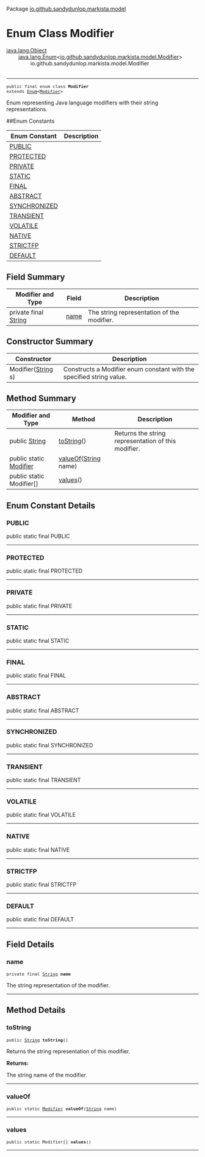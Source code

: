 Package [io.github.sandydunlop.markista.model](index.md)

# Enum Class Modifier
[java.lang.Object](https://docs.oracle.com/en/java/javase/24/docs/api/java.base/java/lang/Object.html)<br/>
        [java.lang.Enum](https://docs.oracle.com/en/java/javase/24/docs/api/java.base/java/lang/Enum.html)<[io.github.sandydunlop.markista.model.Modifier](Modifier.md)><br/>
                io.github.sandydunlop.markista.model.Modifier<br/>
<br/>

----

<span style="font-family: monospace; font-size: 80%;">public final enum class __Modifier__<br/>extends [Enum](https://docs.oracle.com/en/java/javase/24/docs/api/java.base/java/lang/Enum.html)<[Modifier](Modifier.md)>
</span>

Enum representing Java language modifiers with their string 
representations.


##Enum Constants

| Enum Constant                 | Description |
|-------------------------------|-------------|
| [PUBLIC](#public)             |             |
| [PROTECTED](#protected)       |             |
| [PRIVATE](#private)           |             |
| [STATIC](#static)             |             |
| [FINAL](#final)               |             |
| [ABSTRACT](#abstract)         |             |
| [SYNCHRONIZED](#synchronized) |             |
| [TRANSIENT](#transient)       |             |
| [VOLATILE](#volatile)         |             |
| [NATIVE](#native)             |             |
| [STRICTFP](#strictfp)         |             |
| [DEFAULT](#default)           |             |



## Field Summary

| Modifier and Type                                                                                          | Field         | Description                                |
|------------------------------------------------------------------------------------------------------------|---------------|--------------------------------------------|
| private final [String](https://docs.oracle.com/en/java/javase/24/docs/api/java.base/java/lang/String.html) | [name](#name) | The string representation of the modifier. |



## Constructor Summary

| Constructor                                                                                              | Description                                                          |
|----------------------------------------------------------------------------------------------------------|----------------------------------------------------------------------|
| Modifier([String](https://docs.oracle.com/en/java/javase/24/docs/api/java.base/java/lang/String.html) s) | Constructs a Modifier enum constant with the specified string value. |



## Method Summary

| Modifier and Type                                                                                   | Method                                                                                                                 | Description                                         |
|-----------------------------------------------------------------------------------------------------|------------------------------------------------------------------------------------------------------------------------|-----------------------------------------------------|
| public [String](https://docs.oracle.com/en/java/javase/24/docs/api/java.base/java/lang/String.html) | [toString](#tostring)()                                                                                                | Returns the string representation of this modifier. |
| public static [Modifier](Modifier.md)                                                               | [valueOf](#valueof)([String](https://docs.oracle.com/en/java/javase/24/docs/api/java.base/java/lang/String.html) name) |                                                     |
| public static Modifier\[]                                                                           | [values](#values)()                                                                                                    |                                                     |



## Enum Constant Details

### PUBLIC

public static final  PUBLIC




---

### PROTECTED

public static final  PROTECTED




---

### PRIVATE

public static final  PRIVATE




---

### STATIC

public static final  STATIC




---

### FINAL

public static final  FINAL




---

### ABSTRACT

public static final  ABSTRACT




---

### SYNCHRONIZED

public static final  SYNCHRONIZED




---

### TRANSIENT

public static final  TRANSIENT




---

### VOLATILE

public static final  VOLATILE




---

### NATIVE

public static final  NATIVE




---

### STRICTFP

public static final  STRICTFP




---

### DEFAULT

public static final  DEFAULT




---


## Field Details

### name

<span style="font-family: monospace; font-size: 80%;">private final [String](https://docs.oracle.com/en/java/javase/24/docs/api/java.base/java/lang/String.html) __name__</span>

The string representation of the modifier.


---


## Method Details

### toString

<span style="font-family: monospace; font-size: 80%;">public [String](https://docs.oracle.com/en/java/javase/24/docs/api/java.base/java/lang/String.html) __toString__()</span>

Returns the string representation of this modifier.

**Returns:**

The string name of the modifier.


---

### valueOf

<span style="font-family: monospace; font-size: 80%;">public static [Modifier](Modifier.md) __valueOf__([String](https://docs.oracle.com/en/java/javase/24/docs/api/java.base/java/lang/String.html) name)</span>




---

### values

<span style="font-family: monospace; font-size: 80%;">public static Modifier\[] __values__()</span>




---

